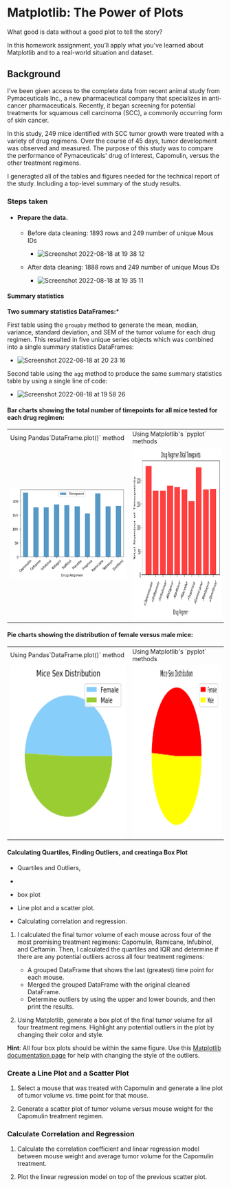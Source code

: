 # Matplotlib: The Power of Plots

What good is data without a good plot to tell the story?

In this homework assignment, you’ll apply what you've learned about Matplotlib and to a real-world situation and dataset.
## Background

I've been given access to the complete data from recent animal study from Pymaceuticals Inc., a new pharmaceutical company that specializes in anti-cancer pharmaceuticals. Recently, it began screening for potential treatments for squamous cell carcinoma (SCC), a commonly occurring form of skin cancer.

In this study, 249 mice identified with SCC tumor growth were treated with a variety of drug regimens. Over the course of 45 days, tumor development was observed and measured. The purpose of this study was to compare the performance of Pymaceuticals' drug of interest, Capomulin, versus the other treatment regimens. 

I generagted all of the tables and figures needed for the technical report of the study. Including a top-level summary of the study results.

### Steps taken

* #### Prepare the data.

    * Before data cleaning: 1893 rows and 249 number of unique Mous IDs
 
      * ![Screenshot 2022-08-18 at 19 38 12](https://user-images.githubusercontent.com/67019030/185469534-70ded001-61c3-44b7-974f-e2e58951d7b6.png)
 
     * After data cleaning:  1888 rows and 249 number of unique Mous IDs
     
       * ![Screenshot 2022-08-18 at 19 35 11](https://user-images.githubusercontent.com/67019030/185469046-bf82dfe6-0e73-4f68-9605-9178b2793f22.png)

#### Summary statistics
**Two summary statistics DataFrames:***

First table using the `groupby` method to generate the mean, median, variance, standard deviation, and SEM of the tumor volume for each drug regimen. This resulted in five unique series objects which was combined into a single summary statistics DataFrames:
 
  * ![Screenshot 2022-08-18 at 20 23 16](https://user-images.githubusercontent.com/67019030/185477380-9406cd3c-05e0-47a6-b8c0-ef37437a5bb8.png)
  
Second table using the `agg` method to produce the same summary statistics table by using a single line of code:

  * ![Screenshot 2022-08-18 at 19 58 26](https://user-images.githubusercontent.com/67019030/185473613-522f05a8-5840-49d4-9c9e-69f4331788aa.png)



#### Bar charts showing the total number of timepoints for all mice tested for each drug regimen:

<table>
  <tr>
    <td>Using Pandas`DataFrame.plot()` method</td>
     <td>Using Matplotlib's `pyplot` methods</td>
  </tr>
  <tr>
    <td><img src="Pymaceuticals/Images/pymaceuticals_barplot.png" width=500height=400></td>
    <td><img src="Pymaceuticals/Images/pymaceuticals_plyplot.png" width=500 height=400></td>
  </tr>
 </table>
   

#### Pie charts showing the distribution of female versus male mice:
<table>
  <tr>
    <td>Using Pandas`DataFrame.plot()` method</td>
     <td>Using Matplotlib's `pyplot` methods</td>
  </tr>
  <tr>
    <td><img src="Pymaceuticals/Images/pymaceuticals_pieplot.png" width=500 height=400></td>
    <td><img src="Pymaceuticals/Images/pieplyplot.png" width=500 height=400></td>
  </tr>
 </table>




#### Calculating Quartiles, Finding Outliers, and creatinga Box Plot 
* Quartiles and Outliers, 
* 
* box plot

* Line plot and a scatter plot.

* Calculating correlation and regression. 








1. I calculated the final tumor volume of each mouse across four of the most promising treatment regimens: Capomulin, Ramicane, Infubinol, and Ceftamin. Then, I calculated the quartiles and IQR and determine if there are any potential outliers across all four treatment regimens:

    * A grouped DataFrame that shows the last (greatest) time point for each mouse. 
    * Merged the grouped DataFrame with the original cleaned DataFrame.
    * Determine outliers by using the upper and lower bounds, and then print the results.
    
2. Using Matplotlib, generate a box plot of the final tumor volume for all four treatment regimens. Highlight any potential outliers in the plot by changing their color and style.

  **Hint**: All four box plots should be within the same figure. Use this [Matplotlib documentation page](https://matplotlib.org/gallery/pyplots/boxplot_demo_pyplot.html#sphx-glr-gallery-pyplots-boxplot-demo-pyplot-py) for help with changing the style of the outliers.

### Create a Line Plot and a Scatter Plot

1. Select a mouse that was treated with Capomulin and generate a line plot of tumor volume vs. time point for that mouse.

2. Generate a scatter plot of tumor volume versus mouse weight for the Capomulin treatment regimen.

### Calculate Correlation and Regression

1. Calculate the correlation coefficient and linear regression model between mouse weight and average tumor volume for the Capomulin treatment. 

2. Plot the linear regression model on top of the previous scatter plot.

